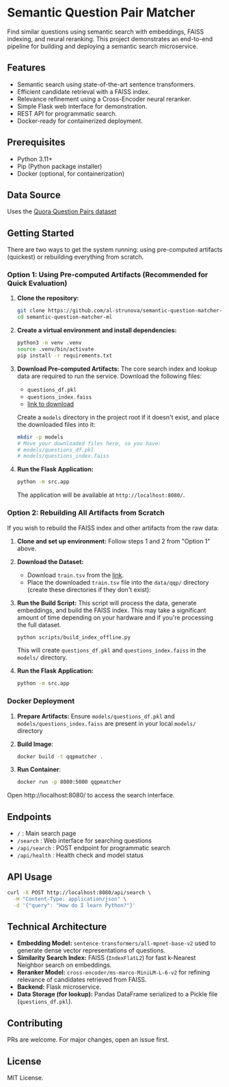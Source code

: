 # Semantic Question Pair Matcher

Find similar questions using semantic search with embeddings, FAISS indexing, and neural reranking. 
This project demonstrates an end-to-end pipeline for building and deploying a semantic search microservice.

## Features
- Semantic search using state-of-the-art sentence transformers.
- Efficient candidate retrieval with a FAISS index.
- Relevance refinement using a Cross-Encoder neural reranker.
- Simple Flask web interface for demonstration.
- REST API for programmatic search.
- Docker-ready for containerized deployment.

## Prerequisites
- Python 3.11+
- Pip (Python package installer)
- Docker (optional, for containerization)

## Data Source
Uses the [Quora Question Pairs dataset](https://dl.fbaipublicfiles.com/glue/data/QQP-clean.zip)

## Getting Started

There are two ways to get the system running: using pre-computed artifacts (quickest) or rebuilding everything from scratch.

### Option 1: Using Pre-computed Artifacts (Recommended for Quick Evaluation)

1.  **Clone the repository:**
    ```sh
    git clone https://github.com/al-strunova/semantic-question-matcher-ml.git
    cd semantic-question-matcher-ml
    ```

2.  **Create a virtual environment and install dependencies:**
    ```sh
    python3 -m venv .venv
    source .venv/bin/activate 
    pip install -r requirements.txt
    ```

3.  **Download Pre-computed Artifacts:**
    The core search index and lookup data are required to run the service. Download the following files:
    * `questions_df.pkl`
    * `questions_index.faiss`
    * [link to download](https://drive.google.com/file/d/1TOf22ohkh7itZcDsDPxFkvsHMGVon04j/view?usp=drive_link)

    Create a `models` directory in the project root if it doesn't exist, and place the downloaded files into it:
    ```sh
    mkdir -p models
    # Move your downloaded files here, so you have:
    # models/questions_df.pkl
    # models/questions_index.faiss
    ```
    
4.  **Run the Flask Application:**
    ```sh
    python -m src.app
    ```
    The application will be available at `http://localhost:8080/`.

### Option 2: Rebuilding All Artifacts from Scratch

If you wish to rebuild the FAISS index and other artifacts from the raw data:

1.  **Clone and set up environment:** Follow steps 1 and 2 from "Option 1" above.
2.  **Download the Dataset:**
    * Download `train.tsv` from the [link](https://dl.fbaipublicfiles.com/glue/data/QQP-clean.zip).
    * Place the downloaded `train.tsv` file into the `data/qqp/` directory (create these directories if they don't exist):

3.  **Run the Build Script:**
    This script will process the data, generate embeddings, and build the FAISS index. This may take a significant amount of time depending on your hardware and if you're processing the full dataset.
    ```sh
    python scripts/build_index_offline.py
    ```
    This will create `questions_df.pkl` and `questions_index.faiss` in the `models/` directory.

4.  **Run the Flask Application:**
    ```sh
    python -m src.app
    ```

### Docker Deployment
1. **Prepare Artifacts:** Ensure `models/questions_df.pkl` and `models/questions_index.faiss` are present in your local `models/` directory
2. **Build Image**:
   ```sh
   docker build -t qqpmatcher .
   ```

2. **Run Container**:
   ```sh
   docker run -p 8080:5000 qqpmatcher
   ```

Open http://localhost:8080/ to access the search interface.

## Endpoints
- `/` : Main search page
- `/search` : Web interface for searching questions  
- `/api/search` : POST endpoint for programmatic search
- `/api/health` : Health check and model status

## API Usage
```bash
curl -X POST http://localhost:8080/api/search \
  -H "Content-Type: application/json" \
  -d '{"query": "How do I learn Python?"}'
```

## Technical Architecture
-   **Embedding Model:** `sentence-transformers/all-mpnet-base-v2` used to generate dense vector representations of questions.
-   **Similarity Search Index:** FAISS (`IndexFlatL2`) for fast k-Nearest Neighbor search on embeddings.
-   **Reranker Model:** `cross-encoder/ms-marco-MiniLM-L-6-v2` for refining relevance of candidates retrieved from FAISS.
-   **Backend:** Flask microservice.
-   **Data Storage (for lookup):** Pandas DataFrame serialized to a Pickle file (`questions_df.pkl`).


## Contributing
PRs are welcome. For major changes, open an issue first.

## License
MIT License.